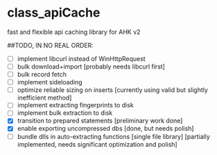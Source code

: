 # class_apiCache
fast and flexible api caching library for AHK v2


##TODO, IN NO REAL ORDER:
- [ ] implement libcurl instead of WinHttpRequest
- [ ] bulk download+import   [probably needs libcurl first]
- [ ] bulk record fetch
- [ ] implement sideloading
- [ ] optimize reliable sizing on inserts [currently using valid but slightly inefficient method]
- [ ] implement extracting fingerprints to disk
- [ ] implement bulk extraction to disk
- [x] transition to prepared statements [preliminary work done]
- [x] enable exporting uncompressed dbs [done, but needs polish]
- [ ] bundle dlls in auto-extracting functions [single file library] [partially implemented, needs significant optimization and polish]
